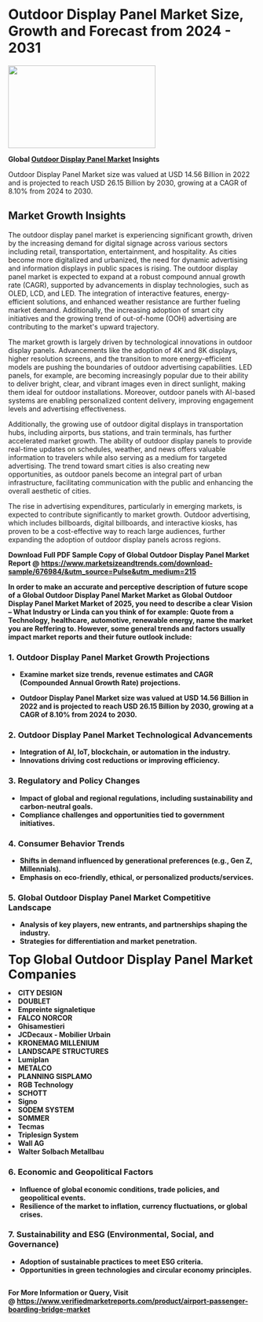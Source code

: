 <H1>Outdoor Display Panel Market Size, Growth and Forecast from 2024 - 2031</H1><img class="aligncenter size-medium wp-image-584254" src="https://thirdeyenews.in/wp-content/uploads/2024/09/Global-Market-Research-300x168.jpeg" alt="" width="300" height="168" /><p><strong>Global&nbsp;<a href="https://www.marketsizeandtrends.com/download-sample/676984/&amp;utm_source=Pulse&amp;utm_medium=215">Outdoor Display Panel Market</a> Insights</strong></p><p>Outdoor Display Panel Market size was valued at USD 14.56 Billion in 2022 and is projected to reach USD 26.15 Billion by 2030, growing at a CAGR of 8.10% from 2024 to 2030.</p><p><h2>Market Growth Insights</h2> <p>The outdoor display panel market is experiencing significant growth, driven by the increasing demand for digital signage across various sectors including retail, transportation, entertainment, and hospitality. As cities become more digitalized and urbanized, the need for dynamic advertising and information displays in public spaces is rising. The outdoor display panel market is expected to expand at a robust compound annual growth rate (CAGR), supported by advancements in display technologies, such as OLED, LCD, and LED. The integration of interactive features, energy-efficient solutions, and enhanced weather resistance are further fueling market demand. Additionally, the increasing adoption of smart city initiatives and the growing trend of out-of-home (OOH) advertising are contributing to the market's upward trajectory.</p> <p><strong></strong></p> <p>The market growth is largely driven by technological innovations in outdoor display panels. Advancements like the adoption of 4K and 8K displays, higher resolution screens, and the transition to more energy-efficient models are pushing the boundaries of outdoor advertising capabilities. LED panels, for example, are becoming increasingly popular due to their ability to deliver bright, clear, and vibrant images even in direct sunlight, making them ideal for outdoor installations. Moreover, outdoor panels with AI-based systems are enabling personalized content delivery, improving engagement levels and advertising effectiveness.</p> <p>Additionally, the growing use of outdoor digital displays in transportation hubs, including airports, bus stations, and train terminals, has further accelerated market growth. The ability of outdoor display panels to provide real-time updates on schedules, weather, and news offers valuable information to travelers while also serving as a medium for targeted advertising. The trend toward smart cities is also creating new opportunities, as outdoor panels become an integral part of urban infrastructure, facilitating communication with the public and enhancing the overall aesthetic of cities.</p> <p>The rise in advertising expenditures, particularly in emerging markets, is expected to contribute significantly to market growth. Outdoor advertising, which includes billboards, digital billboards, and interactive kiosks, has proven to be a cost-effective way to reach large audiences, further expanding the adoption of outdoor display panels across regions.</p> <p><strong></p><p><span class=""><strong>Download Full PDF Sample Copy of Global Outdoor Display Panel Market Report</strong> @ <a href="https://www.marketsizeandtrends.com/download-sample/676984/&amp;utm_source=Pulse&amp;utm_medium=215" target="_blank">https://www.marketsizeandtrends.com/download-sample/676984/&amp;utm_source=Pulse&amp;utm_medium=215</a></span></p><p>In order to make an accurate and perceptive description of future scope of a Global&nbsp;Outdoor Display Panel Market Market as Global&nbsp;Outdoor Display Panel Market Market of 2025, you need to describe a clear Vision &ndash; What Industry or Linda can you think of for example: Quote from a Technology, healthcare, automotive, renewable energy, name the market you are Reffering to. However, some general trends and factors usually impact market reports and their future outlook include:</p><h3>1.&nbsp;<strong>Outdoor Display Panel Market Growth Projections</strong></h3><ul><li>Examine market size trends, revenue estimates and CAGR (Compounded Annual Growth Rate) projections.</li><li><p>Outdoor Display Panel Market size was valued at USD 14.56 Billion in 2022 and is projected to reach USD 26.15 Billion by 2030, growing at a CAGR of 8.10% from 2024 to 2030.</p></li></ul><h3>2.&nbsp;<strong>Outdoor Display Panel Market Technological Advancements</strong></h3><ul><li>Integration of AI, IoT, blockchain, or automation in the industry.</li><li>Innovations driving cost reductions or improving efficiency.</li></ul><h3>3.&nbsp;<strong>Regulatory and Policy Changes</strong></h3><ul><li>Impact of global and regional regulations, including sustainability and carbon-neutral goals.</li><li>Compliance challenges and opportunities tied to government initiatives.</li></ul><h3>4.&nbsp;<strong>Consumer Behavior Trends</strong></h3><ul><li>Shifts in demand influenced by generational preferences (e.g., Gen Z, Millennials).</li><li>Emphasis on eco-friendly, ethical, or personalized products/services.</li></ul><h3>5.&nbsp;<strong>Global Outdoor Display Panel Market Competitive Landscape</strong></h3><ul><li>Analysis of key players, new entrants, and partnerships shaping the industry.</li><li>Strategies for differentiation and market penetration.</li></ul><p data-pm-slice="1 1 []"><span style="color: inherit; font-family: inherit; font-size: 25px;">Top Global Outdoor Display Panel Market Companies</span></p><div class="" data-test-id=""><p><li>CITY DESIGN</li><li> DOUBLET</li><li> Empreinte signaletique</li><li> FALCO NORCOR</li><li> Ghisamestieri</li><li> JCDecaux - Mobilier Urbain</li><li> KRONEMAG MILLENIUM</li><li> LANDSCAPE STRUCTURES</li><li> Lumiplan</li><li> METALCO</li><li> PLANNING SISPLAMO</li><li> RGB Technology</li><li> SCHOTT</li><li> Signo</li><li> SODEM SYSTEM</li><li> SOMMER</li><li> Tecmas</li><li> Triplesign System</li><li> Wall AG</li><li> Walter Solbach Metallbau</li></p></div><h3>6.&nbsp;<strong>Economic and Geopolitical Factors</strong></h3><ul><li>Influence of global economic conditions, trade policies, and geopolitical events.</li><li>Resilience of the market to inflation, currency fluctuations, or global crises.</li></ul><h3>7.&nbsp;<strong>Sustainability and ESG (Environmental, Social, and Governance)</strong></h3><ul><li>Adoption of sustainable practices to meet ESG criteria.</li><li>Opportunities in green technologies and circular economy principles.</li></ul><h2><strong style="font-size: 14px;">For More Information or Query, Visit @&nbsp;</strong><a style="background-color: #ffffff; font-size: 14px;" href="https://www.marketsizeandtrends.com/report/outdoor-display-panel-market/" target="_blank">https://www.verifiedmarketreports.com/product/airport-passenger-boarding-bridge-market</a></h2>
